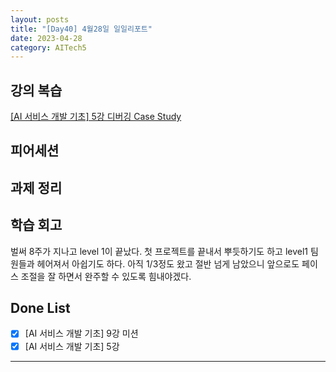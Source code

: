 ```yaml
---
layout: posts
title: "[Day40] 4월28일 일일리포트"
date: 2023-04-28
category: AITech5
---
```


## 강의 복습

[[AI 서비스 개발 기초] 5강 디버깅 Case Study](https://www.notion.so/AI-5-Case-Study-a10c72da1a9e45c58f868c9cdbc71526) 

## 피어세션

## 과제 정리

## 학습 회고

벌써 8주가 지나고 level 1이 끝났다. 첫 프로젝트를 끝내서 뿌듯하기도 하고 level1 팀원들과 헤어져서 아쉽기도 하다. 아직 1/3정도 왔고 절반 넘게 남았으니 앞으로도 페이스 조절을 잘 하면서 완주할 수 있도록 힘내야겠다.

## Done List

- [x]  [AI 서비스 개발 기초] 9강 미션
- [x]  [AI 서비스 개발 기초] 5강

---
